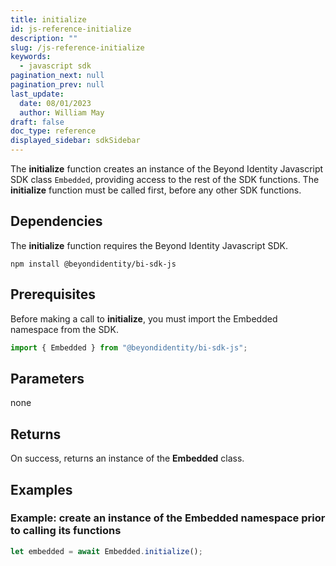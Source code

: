 ```yaml
---
title: initialize
id: js-reference-initialize
description: ""
slug: /js-reference-initialize
keywords:
  - javascript sdk
pagination_next: null
pagination_prev: null
last_update:
  date: 08/01/2023
  author: William May
draft: false
doc_type: reference
displayed_sidebar: sdkSidebar
---
```


The **initialize** function creates an instance of the Beyond Identity Javascript SDK class `Embedded`, providing access to the rest of the SDK functions. The **initialize** function must be called first, before any other SDK functions.

## Dependencies

The **initialize** function requires the Beyond Identity Javascript SDK.

```
npm install @beyondidentity/bi-sdk-js
```

## Prerequisites

Before making a call to **initialize**, you must import the Embedded namespace from the SDK.

```javascript
import { Embedded } from "@beyondidentity/bi-sdk-js";
```

## Parameters

none

## Returns

On success, returns an instance of the **Embedded** class.

## Examples

### Example: create an instance of the Embedded namespace prior to calling its functions

```javascript
let embedded = await Embedded.initialize();
```
